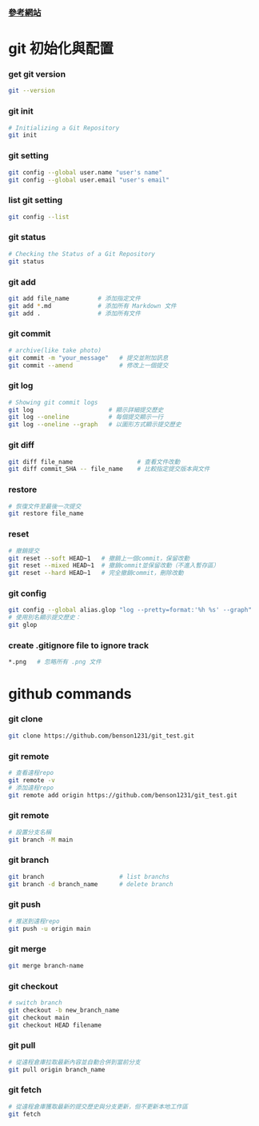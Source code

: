 ### [參考網站](https://www.codecademy.com/learn/learn-git/modules/learn-git-git-workflow-u/cheatsheet)
# git 初始化與配置
### get git version
```bash
git --version
```
### git init
```bash
# Initializing a Git Repository
git init
```
### git setting
```bash
git config --global user.name "user's name"
git config --global user.email "user's email"
```
### list git setting
```bash
git config --list
```
### git status
```bash
# Checking the Status of a Git Repository
git status
```
### git add
```bash
git add file_name        # 添加指定文件
git add *.md             # 添加所有 Markdown 文件
git add .                # 添加所有文件
```
### git commit
```bash
# archive(like take photo)
git commit -m "your_message"   # 提交並附加訊息
git commit --amend             # 修改上一個提交
```
### git log
```bash
# Showing git commit logs
git log                     # 顯示詳細提交歷史
git log --oneline           # 每個提交顯示一行
git log --oneline --graph   # 以圖形方式顯示提交歷史
```
### git diff
```bash
git diff file_name                  # 查看文件改動
git diff commit_SHA -- file_name    # 比較指定提交版本與文件
```
### restore
```bash
# 恢復文件至最後一次提交
git restore file_name
```
### reset
```bash
# 撤銷提交
git reset --soft HEAD~1   # 撤銷上一個commit，保留改動
git reset --mixed HEAD~1  # 撤銷commit並保留改動（不進入暫存區）
git reset --hard HEAD~1   # 完全撤銷commit，刪除改動
```
### git config
```bash
git config --global alias.glop "log --pretty=format:'%h %s' --graph"
# 使用別名顯示提交歷史：
git glop
```
### create .gitignore file to ignore track
```bash
*.png   # 忽略所有 .png 文件
```

# github commands
### git clone
```bash
git clone https://github.com/benson1231/git_test.git
```
### git remote
```bash
# 查看遠程repo
git remote -v
# 添加遠程repo
git remote add origin https://github.com/benson1231/git_test.git
```
### git remote
```bash
# 設置分支名稱
git branch -M main
```
### git branch
```bash
git branch                     # list branchs
git branch -d branch_name      # delete branch
```
### git push
```bash
# 推送到遠程repo
git push -u origin main
```
### git merge
```bash
git merge branch-name
```
### git checkout
```bash
# switch branch
git checkout -b new_branch_name
git checkout main
git checkout HEAD filename
```
### git pull
```bash
# 從遠程倉庫拉取最新內容並自動合併到當前分支
git pull origin branch_name
```
### git fetch
```bash
# 從遠程倉庫獲取最新的提交歷史與分支更新，但不更新本地工作區
git fetch
```
